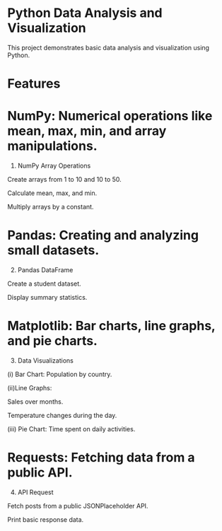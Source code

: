 # Python Data Analysis and Visualization

This project demonstrates basic data analysis and visualization using Python.

# Features
# NumPy: Numerical operations like mean, max, min, and array manipulations.
1. NumPy Array Operations

Create arrays from 1 to 10 and 10 to 50.

Calculate mean, max, and min.

Multiply arrays by a constant.


# Pandas: Creating and analyzing small datasets.
2. Pandas DataFrame

Create a student dataset.

Display summary statistics.

# Matplotlib: Bar charts, line graphs, and pie charts.
3. Data Visualizations

(i) Bar Chart: Population by country.

(ii)Line Graphs:

Sales over months.

Temperature changes during the day.

(iii) Pie Chart: Time spent on daily activities.

# Requests: Fetching data from a public API.
4. API Request

Fetch posts from a public JSONPlaceholder API.

Print basic response data.

